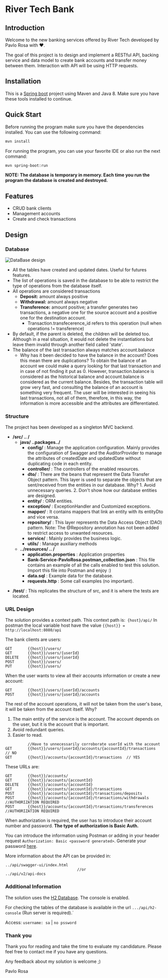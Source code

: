 # River Tech Bank
## Introduction
Welcome to the new banking services offered by River Tech developed by Pavlo Rosa with ♥. 

The goal of this project is to design and implement a RESTful API, backing service and data model to create bank accounts and transfer money between them. Interaction with API will be using HTTP requests.

## Installation
This is a [Spring boot](https://spring.io/projects/spring-boot) project using Maven and Java 8.
Make sure you have these tools installed to continue.

## Quick Start
Before running the program make sure you have the dependencies installed. You can use the following command:
```bash
mvn install
```

For running the program, you can use your favorite IDE or also run the next command:
```bash
mvn spring-boot:run
```

**NOTE: The database is temporary in memory. Each time you run the program the database is created and destroyed.**

## Features
* CRUD bank clients 
* Management accounts
* Create and check transactions

## Design

### Database
![DataBase design](https://prv-projects.s3-eu-west-1.amazonaws.com/databaseDesign.png)
* All the tables have created and updated dates. Useful for futures features.
* The list of operations is saved in the database to be able to restrict the type of operations from the database itself.
* All operations are considered transactions
    *   **Deposit:** amount always positive
    *   **Withdrawal:** amount always negative
    *   **Transference:** amount positive; a transfer generates two transactions, a negative one for the source account and a positive one for the destination account.
        * Transaction.transfecerence_id refers to this operation (null when operations != transference)
* By default, if the parent is deleted, the children will be deleted too. Although in a real situation, it would not delete the instantiations but leave them invalid through another field called 'state'.
* The balance of the last transaction always matches account.balance
    * Why has it been decided to have the balance in the account? Does this mean there are duplications?
      To obtain the balance of an account we could make a query looking for that last transaction and in case of not finding it put as 0. However, transaction.balance is considered as the historical balance and account.balance is considered as the current balance. Besides, the transaction table will grow very fast, and consulting the balance of an account is something very frequent.
      The user will be interested in seeing his last transactions, not all of them, therefore, in this way, the information is more accessible and the attributes are differentiated.
      
### Structure
The project has been developed as a singleton MVC backend.
- **/src/ .. /**
    - **java/ ..packages../**
        - **config/** : Manage the application configuration. Mainly provides the configuration of Swagger and the AuditorProvider to manage the attributes of createdDate and updatedDate without duplicating code in each entity. 
        - **controller/** : The controllers of the enabled resources.
        - **dto/** : There are the beans that represent the Data Transfer Object pattern. This layer is used to separate the objects that are sent/received from the entities in our database. Why? 1. Avoid unnecessary queries. 2. Don't show how our database entities are designed.
        - **entity/** : ORM entities.
        - **exception/** : ExceptionHandler and Customized exceptions.
        - **mapper/** : It contains mappers that link an entity with its entityDto and vice versa.
        - **repository/** : This layer represents the Data Access Object (DAO) pattern. Note: The @Repository annotation has not been added to restrict access to unwanted resources.
        - **service/** : Mainly provides the business logic.
        - **utils/** : Manage auxiliary methods
   -  **../resources/ .. /**
      - **application.properties** : Application properties
      - **Bank-Service-PavloRosa.postman_collection.json** : This file contains an example of all the calls enabled to test this solution. Import this file into Postman and enjoy :)
      - **data.sql** : Example data for the database.
      - **requests.http** : Some call examples (no important).
* **/test/** : This replicates the structure of src, and it is where the tests are located.

### URL Design
The solution provides a context path. This context path is:`
{host}/api/` In postman the local variable host have the value `{{host}} = 
http://localhost:8080/api`

The bank clients are users:
```
GET       {{host}}/users/
GET       {{host}}/users/{userId}
DELETE    {{host}}/users/{userId}
POST      {{host}}/users/
PUT       {{host}}/users/
```
When the user wants to view all their accounts information or create a new account: 
```
GET       {{host}}/users/{userId}/accounts
POST      {{host}}/users/{userId}/accounts
```
The rest of the account operations, it will not be taken from the user's base, it will be taken from the account itself. Why?
1. The main entity of the service is the account. The account depends on the user, but it is the account that is important.
2. Avoid redundant queries.
3. Easier to read.
```
          //Have to unnecessarily corroborate userId with the account
GET       {{host}}/users/{userId}/accounts/{accountId}/transactions  // NO
GET       {{host}}/accounts/{accountId}/transactions  // YES
```
These URLs are:
```
GET       {{host}}/accounts/
GET       {{host}}/accounts/{accountId}
DELETE    {{host}}/accounts/{accountId}
GET       {{host}}/accounts/{accountId}/transactions 
POST      {{host}}/accounts/{accountId}/transactions/deposits 
POST      {{host}}/accounts/{accountId}/transactions/withdrawals    //AUTHORIZATION REQUIRED
POST      {{host}}/accounts/{accountId}/transactions/transferences  //AUTHORIZATION REQUIRED
```
When authorization is required, the user has to introduce their account number and password. **The type of authorization is Basic Auth.**

You can introduce the information using Postman or adding in your header request `Authorization: Basic <password generated>`. Generate your password [here](https://www.blitter.se/utils/basic-authentication-header-generator/).

More information about the API can be provided in:
```
../api/swagger-ui/index.html
                                //or
../api/v2/api-docs
```
### Additional Information
The solution uses the [H2 Database](https://www.h2database.com/html/main.html). The console is enabled.

For checking the tables of the database is available in the url `.../api/h2-console` (Run server is required).`

Access: `username: sa` | `no pssword`

### Thank you
Thank you for reading and take the time to evaluate my candidature.
Please feel free to contact me if you have any questions. 

Any feedback about my solution is welcome ;)

Pavlo Rosa